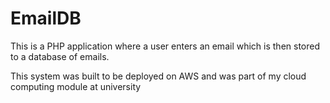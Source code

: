 # EmailDB

This is a PHP application where a user enters an email which is then stored to a database of emails.

This system was built to be deployed on AWS and was part of my cloud computing module at university
